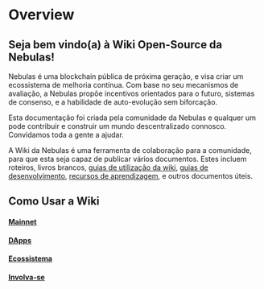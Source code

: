 # Overview

## Seja bem vindo(a) à Wiki Open-Source da Nebulas!


Nebulas é uma blockchain pública de próxima geração, e visa criar um ecossistema de melhoria contínua. Com base no seu mecanismos de avaliação, a Nebulas propõe incentivos orientados para o futuro, sistemas de consenso, e a habilidade de auto-evolução sem biforcação.

Esta documentação foi criada pela comunidade da Nebulas e qualquer um pode contribuir e construir um mundo descentralizado connosco. Convidamos toda a gente a ajudar.

A Wiki da Nebulas é uma ferramenta de colaboração para a comunidade, para que esta seja capaz de publicar vários documentos. Estes incluem roteiros, livros brancos, [guias de utilização da wiki](wiki-usage-guide.html), [guias de desenvolvimento](dapp-development/README.html), [recursos de aprendizagem](dapp-development/learning-resources.html), e outros documentos úteis.


## Como Usar a Wiki

#### [Mainnet](go-nebulas/README.html) 

#### [DApps](dapp-development/README.html)

#### [Ecossistema](ecosystem/README.html)

#### [Involva-se](how-to-contribute.html)
